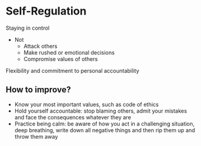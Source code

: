 # Self-Regulation

Staying in control

- Not
  - Attack others
  - Make rushed or emotional decisions
  - Compromise values of others

Flexibility and commitment to personal accountability

## How to improve?

- Know your most important values, such as code of ethics
- Hold yourself accountable: stop blaming others, admit your mistakes and face the consequences whatever they are
- Practice being calm: be aware of how you act in a challenging situation, deep breathing, write down all negative things and then rip them up and throw them away